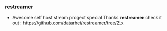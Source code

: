 ### restreamer
- Awesome self host stream progect special Thanks **restreamer**
check it out : https://github.com/datarhei/restreamer/tree/2.x
